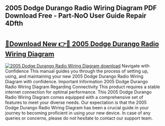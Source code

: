 ## 2005 Dodge Durango Radio Wiring Diagram PDF Download Free - Part-NoO User Guide Repair 4Dfth

# <h2><a href="http://dfmyg1z.blite.top/?on=2005+Dodge+Durango+Radio+Wiring+Diagram">🔗Download New 👉🔴 2005 Dodge Durango Radio Wiring Diagram</a></h2>

[![2005 Dodge Durango Radio Wiring Diagram download](https://i.imgur.com/lujVjoI.png)](http://dfmyg1z.blite.top/?on=2005+Dodge+Durango+Radio+Wiring+Diagram)
Navigate with Confidence This manual guides you through the process of setting up, using, and maintaining your new 2005 Dodge Durango Radio Wiring Diagram with confidence. Important Information 2005 Dodge Durango Radio Wiring Diagram Regarding Connectivity This product requires a stable internet connection for optimal performance. This 2005 Dodge Durango Radio Wiring Diagram comes equipped with a comprehensive set of features to meet your diverse needs. Our expectation is that the 2005 Dodge Durango Radio Wiring Diagram has been a crucial guide in your journey to becoming proficient in using your new device. In case of any queries or concerns, please do not hesitate to contact our support team.
